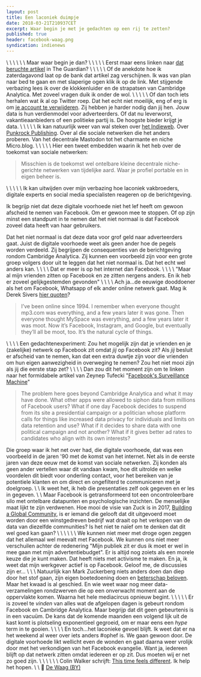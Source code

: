 ```yaml
---
layout: post
title: Een laconiek duimpje
date: 2018-03-21T210937CET
excerpt: Waar begin je met je gedachten op een rij te zetten?
published: true
header: facebook-waag.png
syndication: indienews
---
```

\\
\\
\\
\\
\\
\\
Maar waar begin je dan? 
\\
\\
\\
\\
\\
Eerst maar eens linken naar [dat beruchte artikel](https://www.theguardian.com/news/2018/mar/17/cambridge-analytica-facebook-influence-us-election) in The Guardian?
\\
\\
\\
\\
\\
Of de anekdote hoe ik zaterdagavond laat op de bank dat artikel zag verschijnen. Ik was van plan naar bed te gaan en met slaperige ogen klik ik op de link. Met stijgende verbazing lees ik over de klokkenluider en de strapatsen van Cambridge Analytica. Met zoveel vragen duik ik onder de wol.
\\
\\
\\
\\
\\
Of dan toch iets herhalen wat ik al op Twitter roep. Dat het echt niet moeilijk, eng of erg is om [je account te verwijderen](/mijn-facebook-account-is-echt-weg/). Zij hebben je harder nodig dan jij hen. Jouw data is hun verdienmodel voor adverteerders. Of dat nu leverworst, vakantieaanbieders of een politieke partij is. De hoogste bieder krijgt je data. 
\\
\\
\\
\\
\\
Ik kan natuurlijk weer van wal steken over [het Indieweb](/Indieweb/). Over [Punkrock Publishing](/Punkrock-Publishing/). Over al die sociale netwerken die het anders proberen. Van het decentrale Mastodon tot het charmante en niche Micro.blog.
\\
\\
\\
\\
\\
Hier een tweet embedden waarin ik het heb over de toekomst van sociale netwerken: 
>Misschien is de toekomst wel ontelbare kleine decentrale niche-gerichte netwerken van tijdelijke aard. Waar je profiel portable en in eigen beheer is.

\\
\\
\\
\\
\\
Ik kan uitwijden over mijn verbazing hoe laconiek vakbroeders, digitale experts en social media specialisten reageren op de berichtgeving. 

Ik begrijp niet dat deze digitale voorhoede niet het lef heeft om gewoon afscheid te nemen van Facebook. Om er gewoon mee te stoppen. Of op zijn minst een standpunt in te nemen dat het niet normaal is dat Facebook zoveel data heeft van haar gebruikers. 

Dat het niet normaal is dat deze data voor grof geld naar adverteerders gaat. Juist de digitale voorhoede weet als geen ander hoe de pegels worden verdeeld. Zij begrijpen de consequenties van de berichtgeving rondom Cambridge Analytica. Zij kunnen een voorbeeld zijn voor een grote groep volgers door uit te leggen dat het niet normaal is. Dat het echt wel anders kan. 
\\
\\
\\
\\
Dat er meer is op het internet dan Facebook.
\\
\\
\\
\\
"Maar al mijn vrienden zitten op Facebook en ze zitten nergens anders. En ik heb er zoveel gelijkgestemden gevonden"
\\
\\
\\
\\
Ach ja...de eeuwige dooddoener als het om Facebook, Whatsapp of elk ander online netwerk gaat. Mag ik Derek Sivers [hier quoten](https://sivers.org/facebook)? 

>I’ve been online since 1994. I remember when everyone thought mp3.com was everything, and a few years later it was gone. Then everyone thought MySpace was everything, and a few years later it was moot. Now it’s Facebook, Instagram, and Google, but eventually they’ll all be moot, too. It’s the natural cycle of things. 

\\
\\
\\
\\
Een gedachtenexperiment: Zou het mogelijk zijn dat je vrienden en je (zakelijke) netwerk op Facebook zit omdat _jij_ op Facebook zit? 
Als _jij_ besluit er afscheid van te nemen, kan dat een extra duwtje zijn voor die vrienden om hun eigen aanwezigheid in overweging te nemen?
Zou het niet mooi zijn als jij die eerste stap zet? 
\\
\\
\\
\\
Dan zou dit het moment zijn om te linken naar het formidabele artikel van Zeynep Tufecki "[Facebook's Surveillance Machine](https://www.nytimes.com/2018/03/19/opinion/facebook-cambridge-analytica.html)"

>The problem here goes beyond Cambridge Analytica and what it may have done. What other apps were allowed to siphon data from millions of Facebook users? What if one day Facebook decides to suspend from its site a presidential campaign or a politician whose platform calls for things like increased data privacy for individuals and limits on data retention and use? What if it decides to share data with one political campaign and not another? What if it gives better ad rates to candidates who align with its own interests?

Die groep waar ik het net over had, die digitale voorhoede, dat was een voorbeeld in de jaren '90 met de komst van het internet. Net als in de eerste jaren van deze eeuw met de komst van sociale netwerken. Zij konden als geen ander vertellen waar dit vandaan kwam, hoe dit uitrolde en welke voordelen dit biedt voor onderling contact, voor het bereiken van je potentiele klanten en om direct en ongefilterd te communiceren met je doelgroep. 
\\
\\
Ik weet het, ik heb die presentaties zelf ook gegeven en er les in gegeven. 
\\
\\
Maar Facebook is getransformeerd tot een oncontroleerbare silo met ontelbare datapunten en psychologische inzichten. De menselijke maat lijkt te zijn verdwenen. Hoe mooi de visie van Zuck is in 2017, [Building a Global Community](https://www.facebook.com/notes/mark-zuckerberg/building-global-community/10103508221158471/?pnref=story), is er iemand die gelooft dat dit uitgevoerd moet worden door een winstgedreven bedrijf wat draait op het verkopen van de data van diezelfde communities? Is het niet te naïef om te denken dat dit wel goed kan gaan?
\\
\\
\\
\\
\\
\\
We kunnen niet meer met droge ogen zeggen dat het allemaal wel meevalt met Facebook. We kunnen ons niet meer verschuilen achter de redenering "Mijn publiek zit er dus ik moet er wel in mee gaan met mijn advertentiebudget". Er is altijd nog zoiets als een morele keuze die je kunt maken. Dat heeft niets met activisme te maken. En ja, ik weet dat mijn werkgever actief is op Facebook. Geloof me, de discussies zijn er...
\\
\\
\\
Natuurlijk kan Mark Zuckerberg niets anders doen dan diep door het stof gaan, zijn eigen boetedoening doen en [beterschap beloven](https://www.facebook.com/zuck/posts/10104712037900071). Maar het kwaad is al geschied. En wie weet waar nog meer data-verzamelingen rondzwerven die op een onverwacht moment aan de oppervlakte komen. Waarna het hele mediacircus opnieuw begint.
\\
\\
\\
\\
\\
Er is zoveel te _vinden_ van alles wat de afgelopen dagen is gebeurt rondom Facebook en Cambridge Analytica. Maar begrijp dat dit geen gebeurtenis is in een vacuüm. De kans dat de komende maanden een volgend lijk uit de kast komt is plotseling exponentieel gegroeid, om er maar eens een _hype_ term in te gooien. 
\\
\\
\\
\\
En toch...het laconieke gevoel blijft. Ik weet dat er na het weekend al weer over iets anders #ophef is. We gaan gewoon door. De digitale voorhoede likt wellicht even de wonden en gaat daarna weer vrolijk door met het verkondigen van het Facebook evangelie. Want ja, iedereen blijft op dat netwerk zitten omdat iedereen er op zit. Dus moeten wij er net zo goed zijn. 
\\
\\
\\
\\
\\
\\
Colin Walker schrijft: [This time feels different](https://colinwalker.blog/this-time-feels-different/). Ik help het hopen.
\\
\\
📸 [De Waag (BY)](http://waag.org/nl/event/facebook-farewell-party)